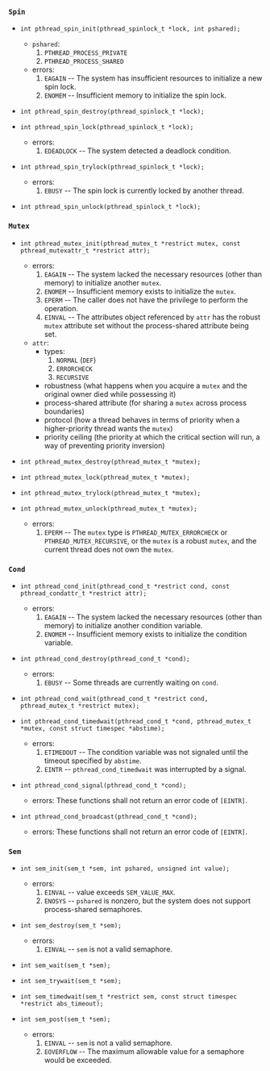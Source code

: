 ### `Spin`
- `int pthread_spin_init(pthread_spinlock_t *lock, int pshared);`
  - `pshared`:
    1) `PTHREAD_PROCESS_PRIVATE`
    2) `PTHREAD_PROCESS_SHARED`
  - errors:
    1) `EAGAIN` -- The system has insufficient resources to initialize a new spin lock.
    2) `ENOMEM` -- Insufficient memory to initialize the spin lock.

- `int pthread_spin_destroy(pthread_spinlock_t *lock);`

- `int pthread_spin_lock(pthread_spinlock_t *lock);`
  - errors:
    1) `EDEADLOCK` -- The system detected a deadlock condition.

- `int pthread_spin_trylock(pthread_spinlock_t *lock);`
  - errors:
    1) `EBUSY` -- The spin lock is currently locked by another thread.

- `int pthread_spin_unlock(pthread_spinlock_t *lock);`

### `Mutex`
- `int pthread_mutex_init(pthread_mutex_t *restrict mutex, const pthread_mutexattr_t *restrict attr);`
  - errors:
    1) `EAGAIN` -- The system lacked the necessary resources (other than memory) to initialize another `mutex`.
    2) `ENOMEM` -- Insufficient memory exists to initialize the `mutex`.
    3) `EPERM` -- The caller does not have the privilege to perform the operation.
    4) `EINVAL` -- The attributes object referenced by `attr` has the robust `mutex` attribute set without the process-shared attribute being set.
  - `attr`:
    - types:
      1) `NORMAL` (`DEF`)
      2) `ERRORCHECK`
      3) `RECURSIVE`
    - robustness (what happens when you acquire a `mutex` and the original owner died while possessing it)
    - process-shared attribute (for sharing a `mutex` across process boundaries)
    - protocol (how a thread behaves in terms of priority when a higher-priority thread wants the `mutex`)
    - priority ceiling (the priority at which the critical section will run, a way of preventing priority inversion)

- `int pthread_mutex_destroy(pthread_mutex_t *mutex);`

- `int pthread_mutex_lock(pthread_mutex_t *mutex);`

- `int pthread_mutex_trylock(pthread_mutex_t *mutex);`

- `int pthread_mutex_unlock(pthread_mutex_t *mutex);`
  - errors:
    1) `EPERM` -- The `mutex` type is `PTHREAD_MUTEX_ERRORCHECK` or `PTHREAD_MUTEX_RECURSIVE`, or the `mutex` is a robust `mutex`, and the current thread does not own the `mutex`.

### `Cond`
- `int pthread_cond_init(pthread_cond_t *restrict cond, const pthread_condattr_t *restrict attr);`
  - errors: 
    1) `EAGAIN` -- The system lacked the necessary resources (other than memory) to initialize another condition variable.
    2) `ENOMEM` -- Insufficient memory exists to initialize the condition variable.

- `int pthread_cond_destroy(pthread_cond_t *cond);`
  - errors:
    1) `EBUSY` --  Some threads are currently waiting on `cond`.

- `int pthread_cond_wait(pthread_cond_t *restrict cond, pthread_mutex_t *restrict mutex);`

- `int pthread_cond_timedwait(pthread_cond_t *cond, pthread_mutex_t *mutex, const struct timespec *abstime);`
  - errors:
    1) `ETIMEDOUT` -- The condition variable was not signaled until the timeout specified by `abstime`.
    2) `EINTR` -- `pthread_cond_timedwait` was interrupted by a signal.

- `int pthread_cond_signal(pthread_cond_t *cond);`
  - errors: These functions shall not return an error code of `[EINTR]`.

- `int pthread_cond_broadcast(pthread_cond_t *cond);`
  - errors: These functions shall not return an error code of `[EINTR]`.

### `Sem`
- `int sem_init(sem_t *sem, int pshared, unsigned int value);`
  - errors:
    1) `EINVAL` -- value exceeds `SEM_VALUE_MAX`.
    2) `ENOSYS` -- `pshared` is nonzero, but the system does not support process-shared semaphores.

- `int sem_destroy(sem_t *sem);`
  - errors: 
    1) `EINVAL` -- `sem` is not a valid semaphore.

- `int sem_wait(sem_t *sem);`

- `int sem_trywait(sem_t *sem);`

- `int sem_timedwait(sem_t *restrict sem, const struct timespec *restrict abs_timeout);`

- `int sem_post(sem_t *sem);`
  - errors:
    1) `EINVAL` -- `sem` is not a valid semaphore.
    2) `EOVERFLOW` -- The maximum allowable value for a semaphore would be exceeded.
